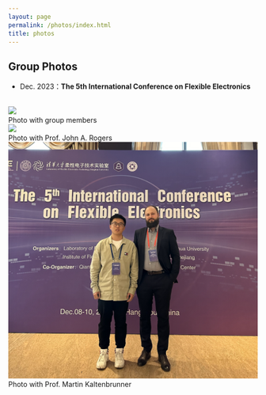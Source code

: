 ```yaml
---
layout: page
permalink: /photos/index.html
title: photos
---
```



## Group Photos

- Dec. 2023：**The 5th International Conference on Flexible Electronics** 
<br>
<img src="/images/Groupphotos/FE/Photo1.png">
<br>Photo with group members
<br>
<img src="/images/Groupphotos/FE/Photo2.png">
<br>Photo with Prof. John A. Rogers
<br>
<img src="/images/Groupphotos/FE/Photo3.png">
<br>Photo with Prof. Martin Kaltenbrunner
<br>

<br>

